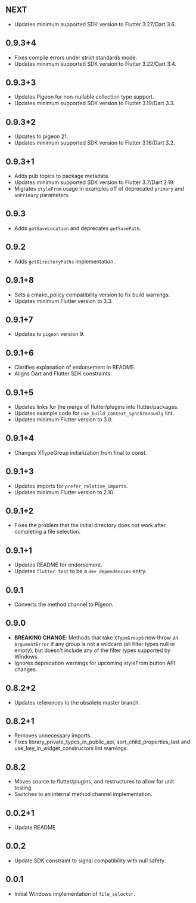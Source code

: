 ## NEXT

* Updates minimum supported SDK version to Flutter 3.27/Dart 3.6.

## 0.9.3+4

* Fixes compile errors under strict standards mode.
* Updates minimum supported SDK version to Flutter 3.22/Dart 3.4.

## 0.9.3+3

* Updates Pigeon for non-nullable collection type support.
* Updates minimum supported SDK version to Flutter 3.19/Dart 3.3.

## 0.9.3+2

* Updates to pigeon 21.
* Updates minimum supported SDK version to Flutter 3.16/Dart 3.2.

## 0.9.3+1

* Adds pub topics to package metadata.
* Updates minimum supported SDK version to Flutter 3.7/Dart 2.19.
* Migrates `styleFrom` usage in examples off of deprecated `primary` and `onPrimary` parameters.

## 0.9.3

* Adds `getSaveLocation` and deprecates `getSavePath`.

## 0.9.2

* Adds `getDirectoryPaths` implementation.

## 0.9.1+8

* Sets a cmake_policy compatibility version to fix build warnings.
* Updates minimum Flutter version to 3.3.

## 0.9.1+7

* Updates to `pigeon` version 9.

## 0.9.1+6

* Clarifies explanation of endorsement in README.
* Aligns Dart and Flutter SDK constraints.

## 0.9.1+5

* Updates links for the merge of flutter/plugins into flutter/packages.
* Updates example code for `use_build_context_synchronously` lint.
* Updates minimum Flutter version to 3.0.

## 0.9.1+4

* Changes XTypeGroup initialization from final to const.

## 0.9.1+3

* Updates imports for `prefer_relative_imports`.
* Updates minimum Flutter version to 2.10.

## 0.9.1+2

* Fixes the problem that the initial directory does not work after completing a file selection.

## 0.9.1+1

* Updates README for endorsement.
* Updates `flutter_test` to be a `dev_dependencies` entry.

## 0.9.1

* Converts the method channel to Pigeon.

## 0.9.0

* **BREAKING CHANGE**: Methods that take `XTypeGroup`s now throw an
  `ArgumentError` if any group is not a wildcard (all filter types null or
  empty), but doesn't include any of the filter types supported by Windows.
* Ignores deprecation warnings for upcoming styleFrom button API changes.

## 0.8.2+2

* Updates references to the obsolete master branch.

## 0.8.2+1

* Removes unnecessary imports.
* Fixes library_private_types_in_public_api, sort_child_properties_last and use_key_in_widget_constructors
  lint warnings.

## 0.8.2

* Moves source to flutter/plugins, and restructures to allow for unit testing.
* Switches to an internal method channel implementation.

## 0.0.2+1

* Update README

## 0.0.2

* Update SDK constraint to signal compatibility with null safety.

## 0.0.1

* Initial Windows implementation of `file_selector`.
